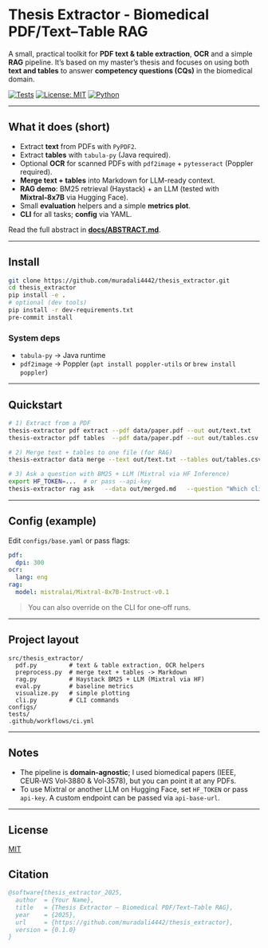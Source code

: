# Thesis Extractor - Biomedical PDF/Text–Table RAG

A small, practical toolkit for **PDF text & table extraction**, **OCR** and a simple **RAG** pipeline. It’s based on my master’s thesis and focuses on using both **text and tables** to answer **competency questions (CQs)** in the biomedical domain.

[![Tests](https://img.shields.io/github/actions/workflow/status/muradali4442/thesis_extractor/ci.yml?branch=main)](https://github.com/muradali4442/thesis_extractor/actions)
[![License: MIT](https://img.shields.io/badge/License-MIT-yellow.svg)](LICENSE)
[![Python](https://img.shields.io/badge/python-3.9%20|%203.10%20|%203.11%20|%203.12-blue.svg)](#)

---

## What it does (short)
- Extract **text** from PDFs with `PyPDF2`.
- Extract **tables** with `tabula-py` (Java required).
- Optional **OCR** for scanned PDFs with `pdf2image` + `pytesseract` (Poppler required).
- **Merge text + tables** into Markdown for LLM-ready context.
- **RAG demo**: BM25 retrieval (Haystack) + an LLM (tested with **Mixtral‑8x7B** via Hugging Face).
- Small **evaluation** helpers and a simple **metrics plot**.
- **CLI** for all tasks; **config** via YAML.

Read the full abstract in **[docs/ABSTRACT.md](docs/ABSTRACT.md)**.

---

## Install
```bash
git clone https://github.com/muradali4442/thesis_extractor.git
cd thesis_extractor
pip install -e .
# optional (dev tools)
pip install -r dev-requirements.txt
pre-commit install
```

### System deps
- `tabula-py` → Java runtime
- `pdf2image` → Poppler (`apt install poppler-utils` or `brew install poppler`)

---

## Quickstart
```bash
# 1) Extract from a PDF
thesis-extractor pdf extract --pdf data/paper.pdf --out out/text.txt
thesis-extractor pdf tables  --pdf data/paper.pdf --out out/tables.csv

# 2) Merge text + tables to one file (for RAG)
thesis-extractor data merge --text out/text.txt --tables out/tables.csv --out out/merged.md

# 3) Ask a question with BM25 + LLM (Mixtral via HF Inference)
export HF_TOKEN=...  # or pass --api-key
thesis-extractor rag ask   --data out/merged.md   --question "Which clinical outcomes improved and under what conditions?"   --model mistralai/Mixtral-8x7B-Instruct-v0.1   --top-k 5
```

---

## Config (example)
Edit `configs/base.yaml` or pass flags:
```yaml
pdf:
  dpi: 300
ocr:
  lang: eng
rag:
  model: mistralai/Mixtral-8x7B-Instruct-v0.1
```
> You can also override on the CLI for one‑off runs.

---

## Project layout
```
src/thesis_extractor/
  pdf.py         # text & table extraction, OCR helpers
  preprocess.py  # merge text + tables -> Markdown
  rag.py         # Haystack BM25 + LLM (Mixtral via HF)
  eval.py        # baseline metrics
  visualize.py   # simple plotting
  cli.py         # CLI commands
configs/
tests/
.github/workflows/ci.yml
```

---

## Notes
- The pipeline is **domain‑agnostic**; I used biomedical papers (IEEE, CEUR‑WS Vol‑3880 & Vol‑3578), but you can point it at any PDFs.
- To use Mixtral or another LLM on Hugging Face, set `HF_TOKEN` or pass `api-key`. A custom endpoint can be passed via `api-base-url`.

---

## License
[MIT](LICENSE)

## Citation
```bibtex
@software{thesis_extractor_2025,
  author  = {Your Name},
  title   = {Thesis Extractor — Biomedical PDF/Text–Table RAG},
  year    = {2025},
  url     = {https://github.com/muradali4442/thesis_extractor},
  version = {0.1.0}
}
```
